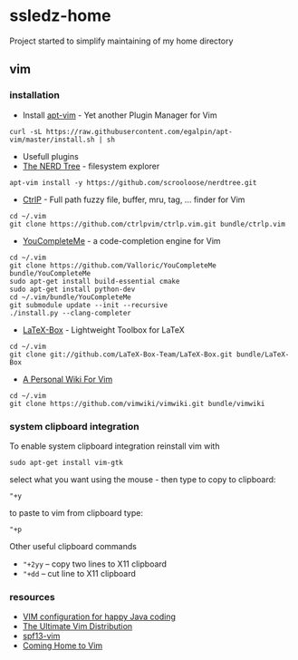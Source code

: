 # ssledz-home
Project started to simplify maintaining of my home directory

## vim

### installation

* Install [apt-vim](https://github.com/egalpin/apt-vim) - Yet another Plugin Manager for Vim
```
curl -sL https://raw.githubusercontent.com/egalpin/apt-vim/master/install.sh | sh
```
* Usefull plugins
 * [The NERD Tree](https://github.com/scrooloose/nerdtree) - filesystem explorer
 ```
 apt-vim install -y https://github.com/scrooloose/nerdtree.git
 ```
 * [CtrlP](https://github.com/ctrlpvim/ctrlp.vim) - Full path fuzzy file, buffer, mru, tag, ... finder for Vim
 ```
 cd ~/.vim
 git clone https://github.com/ctrlpvim/ctrlp.vim.git bundle/ctrlp.vim
 ```
 * [YouCompleteMe](https://github.com/Valloric/YouCompleteMe) - a code-completion engine for Vim
 ```
 cd ~/.vim
 git clone https://github.com/Valloric/YouCompleteMe bundle/YouCompleteMe
 sudo apt-get install build-essential cmake
 sudo apt-get install python-dev
 cd ~/.vim/bundle/YouCompleteMe
 git submodule update --init --recursive
 ./install.py --clang-completer
 ```
 * [LaTeX-Box](https://github.com/LaTeX-Box-Team/LaTeX-Box) - Lightweight Toolbox for LaTeX
 ```
 cd ~/.vim
 git clone git://github.com/LaTeX-Box-Team/LaTeX-Box.git bundle/LaTeX-Box
 ```
 * [A Personal Wiki For Vim](https://github.com/vimwiki/vimwiki)
 ```
 cd ~/.vim
 git clone https://github.com/vimwiki/vimwiki.git bundle/vimwiki
 ```

### system clipboard integration

To enable system clipboard integration reinstall vim with
```
sudo apt-get install vim-gtk
```

select what you want using the mouse - then type to copy to clipboard:

```
"+y
```

to paste to vim from clipboard type:

```
"+p
```

Other useful clipboard commands
* ```"+2yy``` – copy two lines to X11 clipboard
* ```"+dd``` – cut line to X11 clipboard

### resources
* [VIM configuration for happy Java coding](http://www.lucianofiandesio.com/vim-configuration-for-happy-java-coding)
* [The Ultimate Vim Distribution](http://vim.spf13.com/#install)
* [spf13-vim](https://github.com/spf13/spf13-vim)
* [Coming Home to Vim](http://stevelosh.com/blog/2010/09/coming-home-to-vim/)
